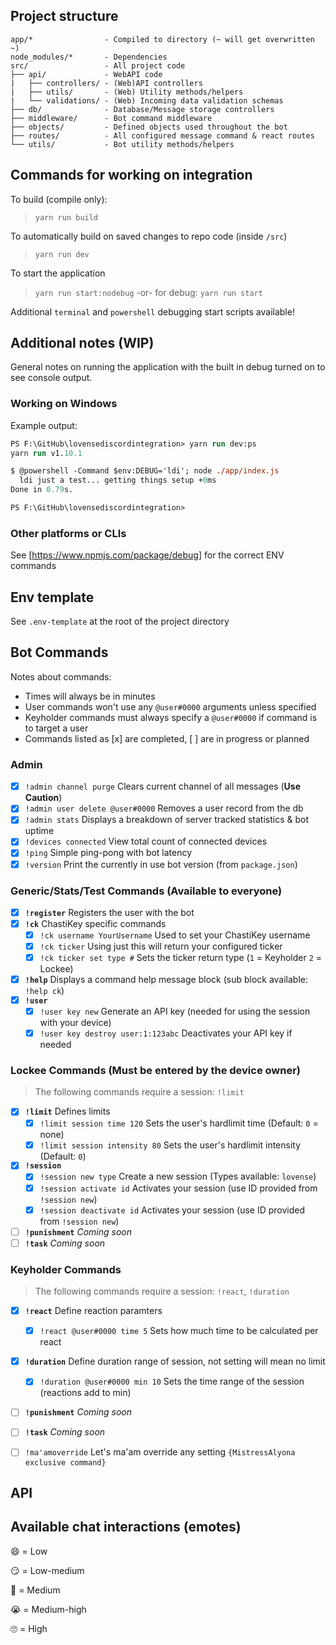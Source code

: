 ## Project structure

```
app/*                - Compiled to directory (~ will get overwritten ~)
node_modules/*       - Dependencies
src/                 - All project code
├── api/             - WebAPI code
|   ├── controllers/ - (Web)API controllers
|   ├── utils/       - (Web) Utility methods/helpers
|   └── validations/ - (Web) Incoming data validation schemas
├── db/              - Database/Message storage controllers
├── middleware/      - Bot command middleware
├── objects/         - Defined objects used throughout the bot
├── routes/          - All configured message command & react routes
└── utils/           - Bot utility methods/helpers
```


## Commands for working on integration

To build (compile only):

> `yarn run build`

To automatically build on saved changes to repo code (inside `/src`)

> `yarn run dev`

To start the application

> `yarn run start:nodebug` -or- for debug: `yarn run start`

Additional `terminal` and `powershell` debugging start scripts available!


## Additional notes (WIP)

General notes on running the application with the built in debug turned on to see
console output.


### Working on Windows

Example output: 
```ps
PS F:\GitHub\lovensediscordintegration> yarn run dev:ps
yarn run v1.10.1

$ @powershell -Command $env:DEBUG='ldi'; node ./app/index.js
  ldi just a test... getting things setup +0ms
Done in 0.79s.

PS F:\GitHub\lovensediscordintegration>
```


### Other platforms or CLIs

See [https://www.npmjs.com/package/debug] for the correct ENV commands


## Env template

See `.env-template` at the root of the project directory


## Bot Commands

Notes about commands:
- Times will always be in minutes
- User commands won't use any `@user#0000` arguments unless specified
- Keyholder commands must always specify a `@user#0000` if command is to target a user
- Commands listed as [x] are completed, [ ] are in progress or planned

### Admin
- [x] `!admin channel purge` Clears current channel of all messages (**Use Caution**)
- [x] `!admin user delete @user#0000` Removes a user record from the db
- [x] `!admin stats` Displays a breakdown of server tracked statistics & bot uptime
- [x] `!devices connected` View total count of connected devices
- [x] `!ping` Simple ping-pong with bot latency
- [x] `!version` Print the currently in use bot version (from `package.json`)

### Generic/Stats/Test Commands (Available to everyone)
- [x] **`!register`** Registers the user with the bot
- [x] **`!ck`** ChastiKey specific commands
  - [x] `!ck username YourUsername` Used to set your ChastiKey username 
  - [x] `!ck ticker` Using just this will return your configured ticker
  - [x] `!ck ticker set type #` Sets the ticker return type (`1` = Keyholder `2` = Lockee)
- [x] **`!help`** Displays a command help message block (sub block available: `!help ck`)
- [x] **`!user`**
  - [x] `!user key new` Generate an API key (needed for using the session with your device)
  - [x] `!user key destroy user:1:123abc` Deactivates your API key if needed

### Lockee Commands (Must be entered by the device owner)
> The following commands require a session: `!limit`

- [x] **`!limit`** Defines limits
  - [x] `!limit session time 120` Sets the user's hardlimit time (Default: `0` = none)
  - [x] `!limit session intensity 80` Sets the user's hardlimit intensity (Default: `0`)
- [x] **`!session`**
  - [x] `!session new type` Create a new session (Types available: `lovense`)
  - [x] `!session activate id` Activates your session (use ID provided from `!session new`)
  - [x] `!session deactivate id` Activates your session (use ID provided from `!session new`)
- [ ] **`!punishment`** *Coming soon*
- [ ] **`!task`** *Coming soon*

### Keyholder Commands
> The following commands require a session: `!react`, `!duration`

- [x] **`!react`** Define reaction paramters
  - [x] `!react @user#0000 time 5` Sets how much time to be calculated per react
- [x] **`!duration`** Define duration range of session, not setting will mean no limit
  - [x] `!duration @user#0000 min 10` Sets the time range of the session (reactions add to min)
- [ ] **`!punishment`** *Coming soon*
- [ ] **`!task`** *Coming soon*

- [ ] `!ma'amoverride` Let's ma'am override any setting `{MistressAlyona exclusive command}`


## API



## Available chat interactions (emotes)

:smile: = Low

:smirk: = Low-medium

:grimacing: = Medium

:sob: = Medium-high

:roll_eyes: = High